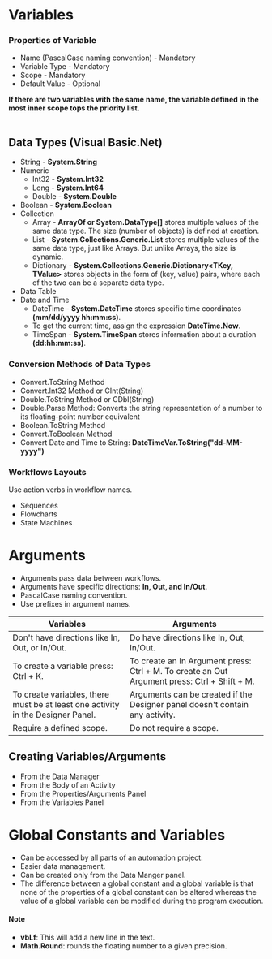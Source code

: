 # Variables

### Properties of Variable
- Name (PascalCase naming convention) - Mandatory
- Variable Type - Mandatory
- Scope - Mandatory
- Default Value - Optional

**If there are two variables with the same name, the variable defined in the most inner scope tops the priority list.** <br><br>

## Data Types (Visual Basic.Net)
- String - **System.String**
- Numeric
  - Int32 - **System.Int32** 
  - Long - **System.Int64**
  - Double - **System.Double**
- Boolean - **System.Boolean**
- Collection
  - Array - **ArrayOf<T> or System.DataType[]** stores multiple values of the same data type. The size (number of objects) is defined at creation.
  - List - **System.Collections.Generic.List<T>** stores multiple values of the same data type, just like Arrays. But unlike Arrays, the size is dynamic.
  - Dictionary - **System.Collections.Generic.Dictionary<TKey, TValue>** stores objects in the form of (key, value) pairs, where each of the two can be a separate data type.
- Data Table
- Date and Time
  - DateTime - **System.DateTime** stores specific time coordinates **(mm/dd/yyyy hh:mm:ss)**.
  - To get the current time, assign the expression **DateTime.Now**.
  - TimeSpan - **System.TimeSpan** stores information about a duration **(dd:hh:mm:ss)**.

### Conversion Methods of Data Types 
- Convert.ToString Method
- Convert.Int32 Method or CInt(String)
- Double.ToString Method or CDbl(String)
- Double.Parse Method: Converts the string representation of a number to its floating-point number equivalent
- Boolean.ToString Method
- Convert.ToBoolean Method
- Convert Date and Time to String: **DateTimeVar.ToString("dd-MM-yyyy")** <br>

### Workflows Layouts
Use action verbs in workflow names.
- Sequences
- Flowcharts
- State Machines

# Arguments
- Arguments pass data between workflows. 
- Arguments have specific directions: **In, Out, and In/Out**. 
- PascalCase naming convention.
- Use prefixes in argument names.

| Variables                                       | Arguments                                                         |
|-------------------------------------------------|-------------------------------------------------------------------|
| Don't have directions like In, Out, or In/Out.   | Do have directions like In, Out, In/Out.                          |
| To create a variable press: Ctrl + K.            | To create an In Argument press: Ctrl + M. To create an Out Argument press: Ctrl + Shift + M.  |
| To create variables, there must be at least one activity in the Designer Panel. | Arguments can be created if the Designer panel doesn't contain any activity. |
| Require a defined scope.                        | Do not require a scope.                                           |


## Creating Variables/Arguments
- From the Data Manager
- From the Body of an Activity
- From the Properties/Arguments Panel
- From the Variables Panel

# Global Constants and Variables
- Can be accessed by all parts of an automation project.
- Easier data management.
- Can be created only from the Data Manger panel.
- The difference between a global constant and a global variable is that none of the properties of a global constant can be altered whereas the value of a global variable can be modified during the program execution.

#### Note
- **vbLf**: This will add a new line in the text. 
- **Math.Round**: rounds the floating number to a given precision.
